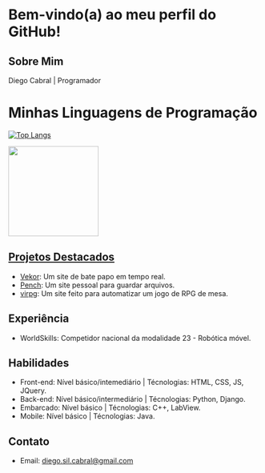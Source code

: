 # Bem-vindo(a) ao meu perfil do GitHub!

## Sobre Mim

Diego Cabral | Programador

# Minhas Linguagens de Programação

[![Top Langs](https://github-readme-stats.vercel.app/api/top-langs/?username=Dalistor&layout=compact&theme=dark&custom_title=Linguagens%20Mais%20Usadas&card_width=450&bg_color=00000000)](https://github.com/Dalistor/Dalistor)

<div>
  <a href="https://github.com/Dalistor">
  <img height="180em" weigth="100em" src="https://github-readme-stats.vercel.app/api/top-langs/?username=Dalistor&layout=compact&langs_count=7&theme=dracula"/>
</div>

## Projetos Destacados

- [Vekor](https://github.com/Dalistor/Vekor.git): Um site de bate papo em tempo real.
- [Pench](https://github.com/Dalistor/Pench.git): Um site pessoal para guardar arquivos.
- [virpg](https://github.com/Dalistor/virpg-first-website-.git): Um site feito para automatizar um jogo de RPG de mesa.

## Experiência

- WorldSkills: Competidor nacional da modalidade 23 - Robótica móvel.

## Habilidades

- Front-end: Nível básico/intemediário  | Técnologias: HTML, CSS, JS, JQuery.
- Back-end:  Nível básico/intermediário | Técnologias: Python, Django.
- Embarcado: Nível básico               | Técnologias: C++, LabView.
- Mobile: Nível básico                  | Técnologias: Java.

## Contato

- Email: diego.sil.cabral@gmail.com
